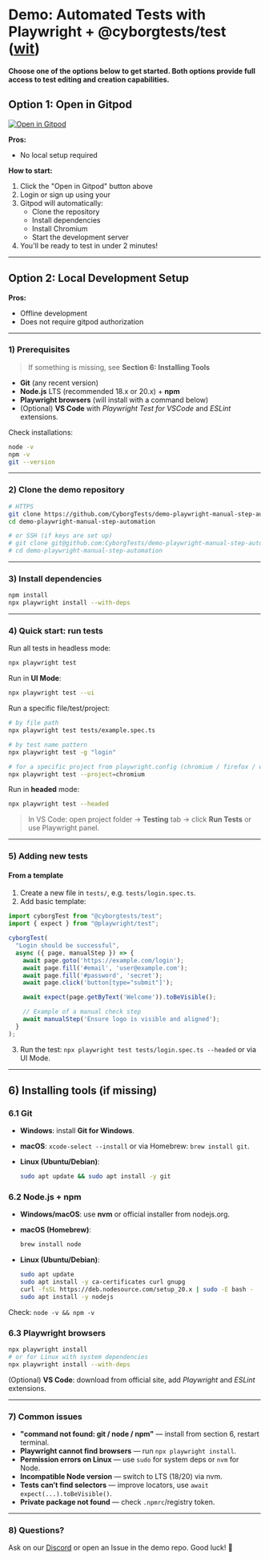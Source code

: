 # Demo: Automated Tests with Playwright + @cyborgtests/test ([wit](https://github.com/CyborgTests/playwright-manual-step-automation))

**Choose one of the options below to get started. Both options provide full access to test editing and creation capabilities.**

## Option 1: Open in Gitpod
[![Open in Gitpod](https://gitpod.io/button/open-in-gitpod.svg)](https://gitpod.io/#https://github.com/CyborgTests/demo-playwright-manual-step-automation)

**Pros:**
- No local setup required

**How to start:**
1. Click the "Open in Gitpod" button above
2. Login or sign up using your 
2. Gitpod will automatically:
   - Clone the repository
   - Install dependencies
   - Install Chromium
   - Start the development server
3. You'll be ready to test in under 2 minutes!

---

## Option 2: Local Development Setup

**Pros:**
- Offline development
- Does not require gitpod authorization

---

### 1) Prerequisites

> If something is missing, see **Section 6: Installing Tools**

* **Git** (any recent version)
* **Node.js** LTS (recommended 18.x or 20.x) + **npm**
* **Playwright browsers** (will install with a command below)
* (Optional) **VS Code** with *Playwright Test for VSCode* and *ESLint* extensions.

Check installations:

```bash
node -v
npm -v
git --version
```

---

### 2) Clone the demo repository

```bash
# HTTPS
git clone https://github.com/CyborgTests/demo-playwright-manual-step-automation.git
cd demo-playwright-manual-step-automation

# or SSH (if keys are set up)
# git clone git@github.com:CyborgTests/demo-playwright-manual-step-automation.git
# cd demo-playwright-manual-step-automation
```

---

### 3) Install dependencies

```bash
npm install
npx playwright install --with-deps
```

---

### 4) Quick start: run tests

Run all tests in headless mode:

```bash
npx playwright test
```

Run in **UI Mode**:

```bash
npx playwright test --ui
```

Run a specific file/test/project:

```bash
# by file path
npx playwright test tests/example.spec.ts

# by test name pattern
npx playwright test -g "login"

# for a specific project from playwright.config (chromium / firefox / webkit)
npx playwright test --project=chromium
```

Run in **headed** mode:

```bash
npx playwright test --headed
```

> In VS Code: open project folder → **Testing** tab → click **Run Tests** or use Playwright panel.

---

### 5) Adding new tests

#### From a template

1. Create a new file in `tests/`, e.g. `tests/login.spec.ts`.
2. Add basic template:

```ts
import cyborgTest from "@cyborgtests/test";
import { expect } from "@playwright/test";

cyborgTest(
  "Login should be successful",
  async ({ page, manualStep }) => {
    await page.goto('https://example.com/login');
    await page.fill('#email', 'user@example.com');
    await page.fill('#password', 'secret');
    await page.click('button[type="submit"]');

    await expect(page.getByText('Welcome')).toBeVisible();

    // Example of a manual check step
    await manualStep('Ensure logo is visible and aligned');
  }
);
```

3. Run the test: `npx playwright test tests/login.spec.ts --headed` or via UI Mode.

---

## 6) Installing tools (if missing)

### 6.1 Git

* **Windows**: install **Git for Windows**.
* **macOS**: `xcode-select --install` or via Homebrew: `brew install git`.
* **Linux (Ubuntu/Debian)**:

  ```bash
  sudo apt update && sudo apt install -y git
  ```

### 6.2 Node.js + npm

* **Windows/macOS**: use **nvm** or official installer from nodejs.org.
* **macOS (Homebrew)**:

  ```bash
  brew install node
  ```
* **Linux (Ubuntu/Debian)**:

  ```bash
  sudo apt update
  sudo apt install -y ca-certificates curl gnupg
  curl -fsSL https://deb.nodesource.com/setup_20.x | sudo -E bash -
  sudo apt install -y nodejs
  ```

Check: `node -v && npm -v`

### 6.3 Playwright browsers

```bash
npx playwright install
# or for Linux with system dependencies
npx playwright install --with-deps
```

(Optional) **VS Code**: download from official site, add *Playwright* and *ESLint* extensions.

---

### 7) Common issues

* **"command not found: git / node / npm"** — install from section 6, restart terminal.
* **Playwright cannot find browsers** — run `npx playwright install`.
* **Permission errors on Linux** — use `sudo` for system deps or `nvm` for Node.
* **Incompatible Node version** — switch to LTS (18/20) via nvm.
* **Tests can’t find selectors** — improve locators, use `await expect(...).toBeVisible()`.
* **Private package not found** — check `.npmrc`/registry token.

---

### 8) Questions?

Ask on our [Discord](https://discord.com/invite/rNZCd3MHDx) or open an Issue in the demo repo. Good luck! 🚀
